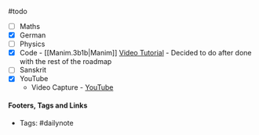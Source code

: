 #todo
- [ ] Maths
- [x] German
- [ ] Physics
- [x] Code - [[Manim.3b1b|Manim]] [Video Tutorial](https://www.youtube.com/watch?v=KHGoFDB-raE&t=55s) - Decided to do after done with the rest of the roadmap
- [ ] Sanskrit
- [x] YouTube
	- Video Capture - [YouTube](https://www.youtube.com/watch?v=ZC5Zr3NC2PY)


#### Footers, Tags and Links
- Tags: #dailynote      